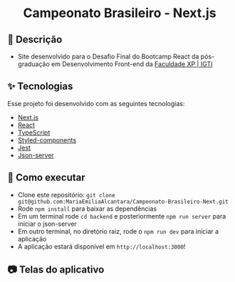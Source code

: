 <h1 align="center">Campeonato Brasileiro - Next.js</h1>

## 📝 Descrição

- Site desenvolvido para o Desafio Final do Bootcamp React da pós-graduação em Desenvolvimento Front-end da [Faculdade XP | IGTI](https://www.xpeducacao.com.br/)

## ✨ Tecnologias

Esse projeto foi desenvolvido com as seguintes tecnologias:

- [Next.js](https://nextjs.org/docs)
- [React](https://pt-br.reactjs.org/)
- [TypeScript](https://www.typescriptlang.org/)
- [Styled-components](https://styled-components.com/)
- [Jest](https://jestjs.io/pt-BR/)
- [Json-server](https://www.npmjs.com/package/json-server)

## 🚀 Como executar

- Clone este repositório: `git clone git@github.com:MariaEmiliaAlcantara/Campeonato-Brasileiro-Next.git`
- Rode `npm install` para baixar as dependências
- Em um terminal rode `cd backend` e posteriormente `npm run server` para iniciar o json-server
- Em outro terminal, no diretório raiz, rode o `npm run dev` para iniciar a aplicação
- A aplicação estará disponível em `http://localhost:3000`!


## 📷 Telas do aplicativo

